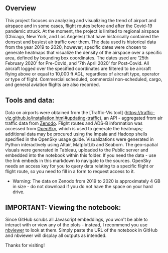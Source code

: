 ## Overview
This project focuses on analyzing and visualizing the trend of airport and airspace and in some cases, flight
routes before and after the Covid-19 pandemic struck. At the moment, the project is limited to regional
airspace (Chicago, New York, and Los Angeles) that have historically contained the densest and busiest air traffic over them.
The data used is historical data from the year 2019 to 2020, however; specific dates were chosen to generate heatmaps that visualize the density of the airspace over a specific area, defined by bounding box coordinates.
The dates used are '25th February 2020' for Pre-Covid, and '7th April 2020' for Post-Covid. All aircraft logged over the specified coordinates are filtered to be aircraft flying above or equal to 10,000 ft AGL, regardless of aircraft type, operator or type of flight. Commercial scheduled, commercial non-scheduled, cargo, and general aviation flights are also recorded.

## Tools and data:
Data on airports were obtained from the [Traffic-Vis tool] (https://traffic-viz.github.io/installation.html#updating-traffic), an API - aggregated from air traffic data from [Zenodo](https://zenodo.org/record/4893103). Flight routes and ADS-B information was accessed from [OpenSky](https://opensky-network.org/data/impala), which is used to generate the heatmaps; additional data may be procured using the Impala and Hadoop shells specified in the OpenSky usage guide.
Visualizations were generated in Python interactively using Altair, MatplotLib and Seaborn. The geo-spatial visuals were generated in Tableau, uploaded to the Public server and embedded into the notebook within this folder.
If you need the data - use the link embeds in this markdown to navigate to the sources. OpenSky needs an access key for you to query data relating to a specific flight or flight route, so you need to fill in a form to request access to it.

- Warning: The data on Zenodo from 2019 to 2020 is approximately 4 GB in size - do not download if you do not have the space on your hard drive.

## IMPORTANT: Viewing the notebook:
Since GitHub scrubs all Javascript embeddings, you won't be able to interact with or view any of the plots - instead, I recommend you use [nbviewer](https://nbviewer.jupyter.org/) to look at them. Simply paste the URL of the notebook in GitHub and nbviewer will display all outputs as intended.

Thanks for visiting!
